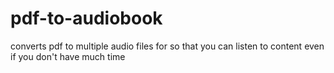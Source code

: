 # pdf-to-audiobook
converts pdf to multiple audio files for so that you can listen to content even if you don't have much time
